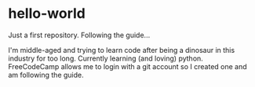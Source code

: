 # hello-world
Just a first repository. Following the guide...

I'm middle-aged and trying to learn code after being a dinosaur in this industry for too long. Currently learning (and loving) python. 
FreeCodeCamp allows me to login with a git account so I created one and am following the guide.
